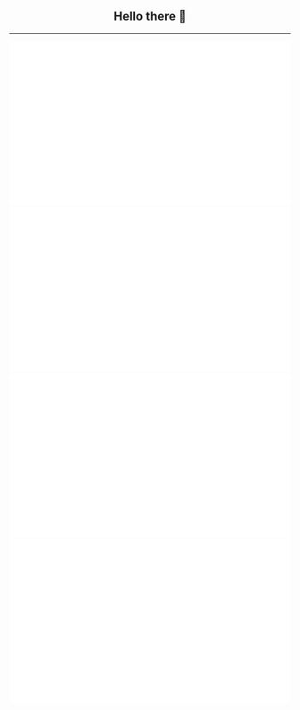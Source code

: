 <div align="center">

## Hello there 👋

---

<!--
https://github.community/t/support-theme-context-for-images-in-light-vs-dark-mode/147981/84
-->
<a href="https://github.com/dimokol/github-stats#gh-dark-mode-only">
<img src="https://github.com/dimokol/github-stats/blob/master/generated/overview.svg#gh-dark-mode-only" />
<img src="https://github.com/dimokol/github-stats/blob/master/generated/languages.svg#gh-dark-mode-only" />
</a>
<a href="https://github.com/dimokol/github-stats#gh-light-mode-only">
<img src="https://github.com/dimokol/github-stats/blob/master/generated/overview.svg#gh-dark-mode-only#gh-light-mode-only" />
<img src="https://github.com/dimokol/github-stats/blob/master/generated/languages.svg#gh-dark-mode-only#gh-light-mode-only" />
</a>

</div>

<!--
**dimokol/dimokol** is a ✨ _special_ ✨ repository because its `README.md` (this file) appears on your GitHub profile.

Here are some ideas to get you started:

- 🔭 I’m currently working on ...
- 🌱 I’m currently learning ...
- 👯 I’m looking to collaborate on ...
- 🤔 I’m looking for help with ...
- 💬 Ask me about ...
- 📫 How to reach me: ...
- 😄 Pronouns: ...
- ⚡ Fun fact: ...
-->
